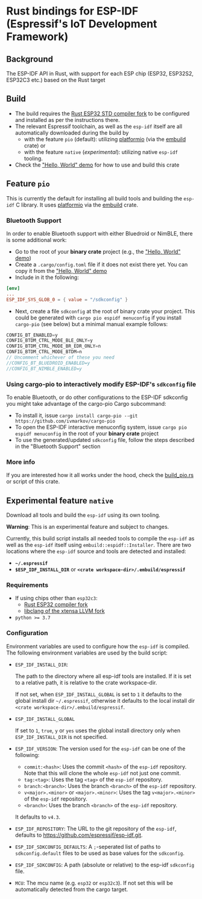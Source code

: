 # Rust bindings for ESP-IDF (Espressif's IoT Development Framework)

## Background

The ESP-IDF API in Rust, with support for each ESP chip (ESP32, ESP32S2, ESP32C3 etc.) based on the Rust target

## Build

- The build requires the [Rust ESP32 STD compiler fork](https://github.com/esp-rs/rust) to be configured and installed as per the instructions there.
- The relevant Espressif toolchain, as well as the `esp-idf` itself are all automatically
  downloaded during the build by 
    - with the feature `pio` (default): utilizing [platformio](https://platformio.org/) (via
        the [embuild](https://github.com/ivmarkov/embuild) crate) or
    - with the feature `native` (*experimental*): utilizing native `esp-idf` tooling.
- Check the ["Hello, World" demo](https://github.com/ivmarkov/rust-esp32-std-hello) for how to use and build this crate

## Feature `pio`
This is currently the default for installing all build tools and building the `esp-idf` C
library. It uses [platformio](https://platformio.org/) via the
[embuild](https://github.com/ivmarkov/embuild) crate.

### Bluetooth Support

In order to enable Bluetooth support with either Bluedroid or NimBLE, there is some additional work:
* Go to the root of your **binary crate** project (e.g., the ["Hello, World" demo](https://github.com/ivmarkov/rust-esp32-std-hello))
* Create a `.cargo/config.toml` file if it does not exist there yet. You can copy it from the ["Hello, World" demo](https://github.com/ivmarkov/rust-esp32-std-hello)
* Include in it the following:
```toml
[env]
...
ESP_IDF_SYS_GLOB_0 = { value = "/sdkconfig" }
```
* Next, create a file `sdkconfig` at the root of binary crate your project. This could be generated with `cargo pio espidf menuconfig` if you install `cargo-pio` (see below) but a minimal manual example follows:
```c
CONFIG_BT_ENABLED=y
CONFIG_BTDM_CTRL_MODE_BLE_ONLY=y
CONFIG_BTDM_CTRL_MODE_BR_EDR_ONLY=n
CONFIG_BTDM_CTRL_MODE_BTDM=n
// Uncomment whichever of these you need
//CONFIG_BT_BLUEDROID_ENABLED=y
//CONFIG_BT_NIMBLE_ENABLED=y
```

### Using cargo-pio to interactively modify ESP-IDF's `sdkconfig` file

To enable Bluetooth, or do other configurations to the ESP-IDF sdkconfig you might take advantage of the cargo-pio Cargo subcommand:
* To install it, issue `cargo install cargo-pio --git https://github.com/ivmarkov/cargo-pio`
* To open the ESP-IDF interactive menuconfig system, issue `cargo pio espidf menuconfig` in the root of your **binary crate** project
* To use the generated/updated `sdkconfig` file, follow the steps described in the "Bluetooth Support" section

### More info

If you are interested how it all works under the hood, check the [build_pio.rs](build.rs)
or  script of this crate.


## Experimental feature `native`

Download all tools and build the `esp-idf` using its own tooling.

**Warning**: This is an experimental feature and subject to changes.

Currently, this build script installs all needed tools to compile the `esp-idf` as well as
the `esp-idf` itself using `embuild::espidf::Installer`.  There are two locations where
the `esp-idf` source and tools are detected and installed:

- **`~/.espressif`**
- **`$ESP_IDF_INSTALL_DIR`** or **`<crate workspace-dir>/.embuild/espressif`**

### Requirements
- If using chips other than `esp32c3`: 
    - [Rust ESP32 compiler fork](https://github.com/esp-rs/rust)
    - [libclang of the xtensa LLVM fork](https://github.com/espressif/llvm-project/releases)
- `python >= 3.7`
    
### Configuration
Environment variables are used to configure how the `esp-idf` is compiled.
The following environment variables are used by the build script:

- `ESP_IDF_INSTALL_DIR`: 

    The path to the directory where all esp-idf tools are installed. If it is set to a
    relative path, it is relative to the crate workspace-dir.
    
    If not set, when `ESP_IDF_INSTALL_GLOBAL` is set to `1` it defaults to the global
    install dir `~/.espressif`, otherwise it defaults to the local install dir `<crate
    workspace-dir>/.embuild/espressif`.
    
- `ESP_IDF_INSTALL_GLOBAL`

    If set to `1`, `true`, `y` or `yes` uses the global install directory only when `ESP_IDF_INSTALL_DIR` is not specified.

- `ESP_IDF_VERSION`:
  The version used for the `esp-idf` can be one of the following:
  - `commit:<hash>`: Uses the commit `<hash>` of the `esp-idf` repository.
                     Note that this will clone the whole `esp-idf` not just one commit.
  - `tag:<tag>`: Uses the tag `<tag>` of the `esp-idf` repository.
  - `branch:<branch>`: Uses the branch `<branch>` of the `esp-idf` repository.
  - `v<major>.<minor>` or `<major>.<minor>`: Uses the tag `v<major>.<minor>` of the `esp-idf` repository.
  - `<branch>`: Uses the branch `<branch>` of the `esp-idf` repository.

  It defaults to `v4.3`.
- `ESP_IDF_REPOSITORY`: The URL to the git repository of the `esp-idf`, defaults to <https://github.com/espressif/esp-idf.git>.
- `ESP_IDF_SDKCONFIG_DEFAULTS`: A `;`-seperated list of paths to `sdkconfig.default` files to be used as base
                                values for the `sdkconfig`.
- `ESP_IDF_SDKCONFIG`: A path (absolute or relative) to the esp-idf `sdkconfig` file.
- `MCU`: The mcu name (e.g. `esp32` or `esp32c3`). If not set this will be automatically
         detected from the cargo target.